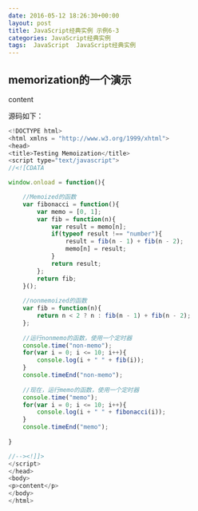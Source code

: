 ```yaml
---
date: 2016-05-12 18:26:30+00:00
layout: post
title: JavaScript经典实例 示例6-3
categories: JavaScript经典实例
tags:  JavaScript  JavaScript经典实例
---
```


memorization的一个演示
----------------

<html xmlns = "http://www.w3.org/1999/xhtml">
<head>
<title>Testing Memoization</title>
<script type="text/javascript">
//<![CDATA

window.onload = function(){

    //Memoized的函数
    var fibonacci = function(){
        var memo = [0, 1];
        var fib = function(n){
            var result = memo[n];
            if(typeof result !== "number"){
                result = fib(n - 1) + fib(n - 2);
                memo[n] = result;
            }
            return result;
        };
        return fib;
    }();
    
    //nonmemoized的函数
    var fib = function(n){
        return n < 2 ? n : fib(n - 1) + fib(n - 2);
    };
    
    //运行nonmemo的函数，使用一个定时器
    console.time("non-memo");
    for(var i = 0; i <= 10; i++){
        console.log(i + " " + fib(i));
    }
    console.timeEnd("non-memo");
    
    //现在，运行memo的函数，使用一个定时器
    console.time("memo");
    for(var i = 0; i <= 10; i++){
        console.log(i + " " + fibonacci(i));
    }
    console.timeEnd("memo");
    
}

//--><!]]>
</script>
</head>
<body>
<p>content</p>
</body>
</html>

源码如下：

``` javascript
<!DOCTYPE html>
<html xmlns = "http://www.w3.org/1999/xhtml">
<head>
<title>Testing Memoization</title>
<script type="text/javascript">
//<![CDATA

window.onload = function(){

    //Memoized的函数
    var fibonacci = function(){
        var memo = [0, 1];
        var fib = function(n){
            var result = memo[n];
            if(typeof result !== "number"){
                result = fib(n - 1) + fib(n - 2);
                memo[n] = result;
            }
            return result;
        };
        return fib;
    }();
    
    //nonmemoized的函数
    var fib = function(n){
        return n < 2 ? n : fib(n - 1) + fib(n - 2);
    };
    
    //运行nonmemo的函数，使用一个定时器
    console.time("non-memo");
    for(var i = 0; i <= 10; i++){
        console.log(i + " " + fib(i));
    }
    console.timeEnd("non-memo");
    
    //现在，运行memo的函数，使用一个定时器
    console.time("memo");
    for(var i = 0; i <= 10; i++){
        console.log(i + " " + fibonacci(i));
    }
    console.timeEnd("memo");
    
}

//--><!]]>
</script>
</head>
<body>
<p>content</p>
</body>
</html>
``` 